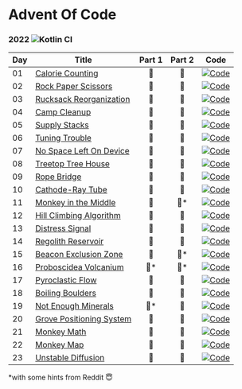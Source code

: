 # Advent Of Code

### 2022 ![Kotlin CI](https://github.com/ZhongXiLu/AdventOfCode/workflows/Kotlin%20CI/badge.svg)

| Day | Title                                                            | Part 1 | Part 2 | Code                                                                                                                                            |
|-----|------------------------------------------------------------------|:------:|:------:|-------------------------------------------------------------------------------------------------------------------------------------------------|
| 01  | [Calorie Counting](https://adventofcode.com/2022/day/1)          |   🌟   |   🌟   | [![Code](https://img.shields.io/badge/Day01.kt-%237F52FF.svg?style=flat-square&logo=kotlin&logoColor=white)](src/main/kotlin/aoc/days/Day01.kt) |
| 02  | [Rock Paper Scissors](https://adventofcode.com/2022/day/2)       |   🌟   |   🌟   | [![Code](https://img.shields.io/badge/Day02.kt-%237F52FF.svg?style=flat-square&logo=kotlin&logoColor=white)](src/main/kotlin/aoc/days/Day02.kt) |
| 03  | [Rucksack Reorganization](https://adventofcode.com/2022/day/3)   |   🌟   |   🌟   | [![Code](https://img.shields.io/badge/Day03.kt-%237F52FF.svg?style=flat-square&logo=kotlin&logoColor=white)](src/main/kotlin/aoc/days/Day03.kt) |
| 04  | [Camp Cleanup](https://adventofcode.com/2022/day/4)              |   🌟   |   🌟   | [![Code](https://img.shields.io/badge/Day04.kt-%237F52FF.svg?style=flat-square&logo=kotlin&logoColor=white)](src/main/kotlin/aoc/days/Day04.kt) |
| 05  | [Supply Stacks](https://adventofcode.com/2022/day/5)             |   🌟   |   🌟   | [![Code](https://img.shields.io/badge/Day05.kt-%237F52FF.svg?style=flat-square&logo=kotlin&logoColor=white)](src/main/kotlin/aoc/days/Day05.kt) |
| 06  | [Tuning Trouble](https://adventofcode.com/2022/day/6)            |   🌟   |   🌟   | [![Code](https://img.shields.io/badge/Day06.kt-%237F52FF.svg?style=flat-square&logo=kotlin&logoColor=white)](src/main/kotlin/aoc/days/Day06.kt) |
| 07  | [No Space Left On Device](https://adventofcode.com/2022/day/7)   |   🌟   |   🌟   | [![Code](https://img.shields.io/badge/Day07.kt-%237F52FF.svg?style=flat-square&logo=kotlin&logoColor=white)](src/main/kotlin/aoc/days/Day07.kt) |
| 08  | [Treetop Tree House](https://adventofcode.com/2022/day/8)        |   🌟   |   🌟   | [![Code](https://img.shields.io/badge/Day08.kt-%237F52FF.svg?style=flat-square&logo=kotlin&logoColor=white)](src/main/kotlin/aoc/days/Day08.kt) |
| 09  | [Rope Bridge](https://adventofcode.com/2022/day/9)               |   🌟   |   🌟   | [![Code](https://img.shields.io/badge/Day09.kt-%237F52FF.svg?style=flat-square&logo=kotlin&logoColor=white)](src/main/kotlin/aoc/days/Day09.kt) |
| 10  | [Cathode-Ray Tube](https://adventofcode.com/2022/day/10)         |   🌟   |   🌟   | [![Code](https://img.shields.io/badge/Day10.kt-%237F52FF.svg?style=flat-square&logo=kotlin&logoColor=white)](src/main/kotlin/aoc/days/Day10.kt) |
| 11  | [Monkey in the Middle](https://adventofcode.com/2022/day/11)     |   🌟   |  🌟*   | [![Code](https://img.shields.io/badge/Day11.kt-%237F52FF.svg?style=flat-square&logo=kotlin&logoColor=white)](src/main/kotlin/aoc/days/Day11.kt) |
| 12  | [Hill Climbing Algorithm](https://adventofcode.com/2022/day/12)  |   🌟   |   🌟   | [![Code](https://img.shields.io/badge/Day12.kt-%237F52FF.svg?style=flat-square&logo=kotlin&logoColor=white)](src/main/kotlin/aoc/days/Day12.kt) |
| 13  | [Distress Signal](https://adventofcode.com/2022/day/13)          |   🌟   |   🌟   | [![Code](https://img.shields.io/badge/Day13.kt-%237F52FF.svg?style=flat-square&logo=kotlin&logoColor=white)](src/main/kotlin/aoc/days/Day13.kt) |
| 14  | [Regolith Reservoir](https://adventofcode.com/2022/day/14)       |   🌟   |   🌟   | [![Code](https://img.shields.io/badge/Day14.kt-%237F52FF.svg?style=flat-square&logo=kotlin&logoColor=white)](src/main/kotlin/aoc/days/Day14.kt) |
| 15  | [Beacon Exclusion Zone](https://adventofcode.com/2022/day/15)    |   🌟   |  🌟*   | [![Code](https://img.shields.io/badge/Day15.kt-%237F52FF.svg?style=flat-square&logo=kotlin&logoColor=white)](src/main/kotlin/aoc/days/Day15.kt) |
| 16  | [Proboscidea Volcanium](https://adventofcode.com/2022/day/16)    |  🌟*   |  🌟*   | [![Code](https://img.shields.io/badge/Day16.kt-%237F52FF.svg?style=flat-square&logo=kotlin&logoColor=white)](src/main/kotlin/aoc/days/Day16.kt) |
| 17  | [Pyroclastic Flow](https://adventofcode.com/2022/day/17)         |   🌟   |   🌟   | [![Code](https://img.shields.io/badge/Day17.kt-%237F52FF.svg?style=flat-square&logo=kotlin&logoColor=white)](src/main/kotlin/aoc/days/Day17.kt) |
| 18  | [Boiling Boulders](https://adventofcode.com/2022/day/18)         |   🌟   |   🌟   | [![Code](https://img.shields.io/badge/Day18.kt-%237F52FF.svg?style=flat-square&logo=kotlin&logoColor=white)](src/main/kotlin/aoc/days/Day18.kt) |
| 19  | [Not Enough Minerals](https://adventofcode.com/2022/day/19)      |  🌟*   |   🌟   | [![Code](https://img.shields.io/badge/Day19.kt-%237F52FF.svg?style=flat-square&logo=kotlin&logoColor=white)](src/main/kotlin/aoc/days/Day19.kt) |
| 20  | [Grove Positioning System](https://adventofcode.com/2022/day/20) |   🌟   |   🌟   | [![Code](https://img.shields.io/badge/Day20.kt-%237F52FF.svg?style=flat-square&logo=kotlin&logoColor=white)](src/main/kotlin/aoc/days/Day20.kt) |
| 21  | [Monkey Math](https://adventofcode.com/2022/day/21)              |   🌟   |   🌟   | [![Code](https://img.shields.io/badge/Day21.kt-%237F52FF.svg?style=flat-square&logo=kotlin&logoColor=white)](src/main/kotlin/aoc/days/Day21.kt) |
| 22  | [Monkey Map](https://adventofcode.com/2022/day/22)               |   🌟   |   🌟   | [![Code](https://img.shields.io/badge/Day22.kt-%237F52FF.svg?style=flat-square&logo=kotlin&logoColor=white)](src/main/kotlin/aoc/days/Day22.kt) |
| 23  | [Unstable Diffusion](https://adventofcode.com/2022/day/23)       |   🌟   |   🌟   | [![Code](https://img.shields.io/badge/Day23.kt-%237F52FF.svg?style=flat-square&logo=kotlin&logoColor=white)](src/main/kotlin/aoc/days/Day23.kt) |

*with some hints from Reddit 😇
